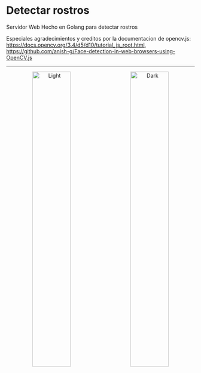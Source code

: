 # Detectar rostros
Servidor Web Hecho en Golang para detectar rostros

Especiales agradecimientos y creditos por la documentacion de opencv.js:  https://docs.opencv.org/3.4/d5/d10/tutorial_js_root.html, https://github.com/anish-g/Face-detection-in-web-browsers-using-OpenCV.js


<hr>

<p align="center">
  <img alt="Light" src="https://raw.githubusercontent.com/RicardoValladares/Yu-Gi-Oh/master/ScreenShoot-PC.png" width="45%">
  &nbsp; &nbsp; &nbsp; &nbsp;
  <img alt="Dark" src="https://raw.githubusercontent.com/RicardoValladares/WebServer_BiometriCam/facedetection/captura.gif" width="45%">
</p>

